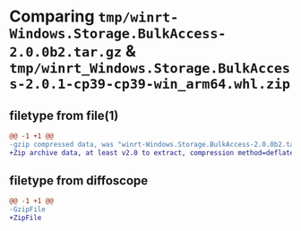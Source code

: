 # Comparing `tmp/winrt-Windows.Storage.BulkAccess-2.0.0b2.tar.gz` & `tmp/winrt_Windows.Storage.BulkAccess-2.0.1-cp39-cp39-win_arm64.whl.zip`

## filetype from file(1)

```diff
@@ -1 +1 @@
-gzip compressed data, was "winrt-Windows.Storage.BulkAccess-2.0.0b2.tar", last modified: Sat Dec  2 18:25:36 2023, max compression
+Zip archive data, at least v2.0 to extract, compression method=deflate
```

## filetype from diffoscope

```diff
@@ -1 +1 @@
-GzipFile
+ZipFile
```

